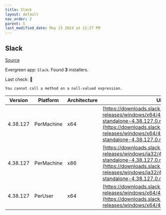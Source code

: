 ```yaml
---
title: Slack
layout: default
nav_order: 2
parent: S
last_modified_date: May 23 2024 at 12:27 PM
---
```


## Slack

[Source](https://slack.com/intl/en-au/help/articles/212475728-Deploy-Slack-via-Microsoft-Installer)

Evergreen app: `Slack`. Found **3** installers.

Last check: 🔴
```
You cannot call a method on a null-valued expression.
```

| Version  | Platform   | Architecture | URI                                                                                                                                                                                                                |
| -------- | ---------- | ------------ | ------------------------------------------------------------------------------------------------------------------------------------------------------------------------------------------------------------------ |
| 4.38.127 | PerMachine | x64          | [https://downloads.slack-edge.com/desktop-releases/windows/x64/4.38.127/slack-standalone-4.38.127.0.msi](https://downloads.slack-edge.com/desktop-releases/windows/x64/4.38.127/slack-standalone-4.38.127.0.msi)   |
| 4.38.127 | PerMachine | x86          | [https://downloads.slack-edge.com/desktop-releases/windows/ia32/4.38.127/slack-standalone-4.38.127.0.msi](https://downloads.slack-edge.com/desktop-releases/windows/ia32/4.38.127/slack-standalone-4.38.127.0.msi) |
| 4.38.127 | PerUser    | x64          | [https://downloads.slack-edge.com/desktop-releases/windows/x64/4.38.127/SlackSetup.msi](https://downloads.slack-edge.com/desktop-releases/windows/x64/4.38.127/SlackSetup.msi)                                     |
